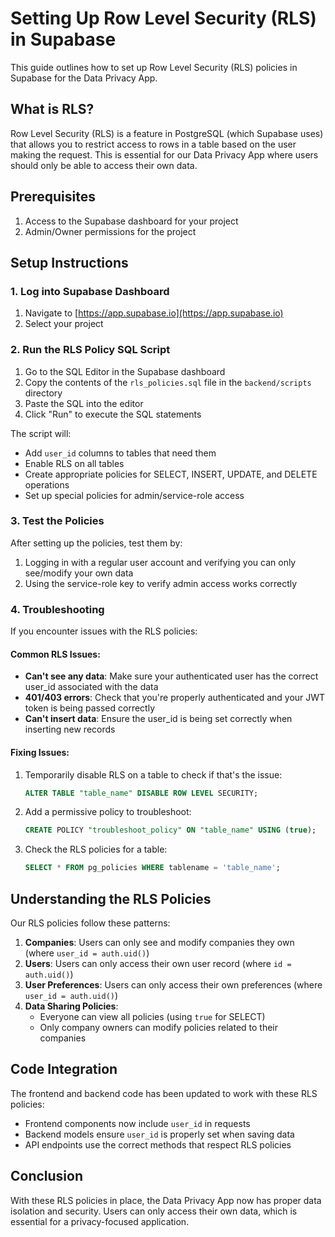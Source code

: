 # Setting Up Row Level Security (RLS) in Supabase

This guide outlines how to set up Row Level Security (RLS) policies in Supabase for the Data Privacy App.

## What is RLS?

Row Level Security (RLS) is a feature in PostgreSQL (which Supabase uses) that allows you to restrict access to rows in a table based on the user making the request. This is essential for our Data Privacy App where users should only be able to access their own data.

## Prerequisites

1. Access to the Supabase dashboard for your project
2. Admin/Owner permissions for the project

## Setup Instructions

### 1. Log into Supabase Dashboard

1. Navigate to [https://app.supabase.io](https://app.supabase.io)
2. Select your project

### 2. Run the RLS Policy SQL Script

1. Go to the SQL Editor in the Supabase dashboard
2. Copy the contents of the `rls_policies.sql` file in the `backend/scripts` directory
3. Paste the SQL into the editor
4. Click "Run" to execute the SQL statements

The script will:
- Add `user_id` columns to tables that need them
- Enable RLS on all tables
- Create appropriate policies for SELECT, INSERT, UPDATE, and DELETE operations
- Set up special policies for admin/service-role access

### 3. Test the Policies

After setting up the policies, test them by:

1. Logging in with a regular user account and verifying you can only see/modify your own data
2. Using the service-role key to verify admin access works correctly

### 4. Troubleshooting

If you encounter issues with the RLS policies:

#### Common RLS Issues:

- **Can't see any data**: Make sure your authenticated user has the correct user_id associated with the data
- **401/403 errors**: Check that you're properly authenticated and your JWT token is being passed correctly
- **Can't insert data**: Ensure the user_id is being set correctly when inserting new records

#### Fixing Issues:

1. Temporarily disable RLS on a table to check if that's the issue:
   ```sql
   ALTER TABLE "table_name" DISABLE ROW LEVEL SECURITY;
   ```

2. Add a permissive policy to troubleshoot:
   ```sql
   CREATE POLICY "troubleshoot_policy" ON "table_name" USING (true);
   ```

3. Check the RLS policies for a table:
   ```sql
   SELECT * FROM pg_policies WHERE tablename = 'table_name';
   ```

## Understanding the RLS Policies

Our RLS policies follow these patterns:

1. **Companies**: Users can only see and modify companies they own (where `user_id = auth.uid()`)
2. **Users**: Users can only access their own user record (where `id = auth.uid()`)
3. **User Preferences**: Users can only access their own preferences (where `user_id = auth.uid()`)
4. **Data Sharing Policies**: 
   - Everyone can view all policies (using `true` for SELECT)
   - Only company owners can modify policies related to their companies

## Code Integration

The frontend and backend code has been updated to work with these RLS policies:

- Frontend components now include `user_id` in requests
- Backend models ensure `user_id` is properly set when saving data
- API endpoints use the correct methods that respect RLS policies

## Conclusion

With these RLS policies in place, the Data Privacy App now has proper data isolation and security. Users can only access their own data, which is essential for a privacy-focused application. 